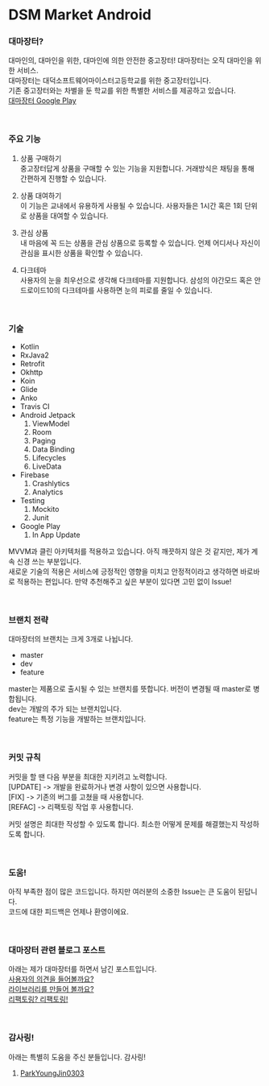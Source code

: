 # DSM Market Android

### 대마장터?
 대마인의, 대마인을 위한, 대마인에 의한 안전한 중고장터! 대마장터는 오직 대마인을 위한 서비스.  
 대마장터는 대덕소프트웨어마이스터고등학교를 위한 중고장터입니다.  
 기존 중고장터와는 차별을 둔 학교를 위한 특별한 서비스를 제공하고 있습니다.  
 [대마장터 Google Play](https://play.google.com/store/apps/details?id=com.dsm.dsmmarketandroid)  
 
<br>

### 주요 기능
1. 상품 구매하기  
중고장터답게 상품을 구매할 수 있는 기능을 지원합니다. 거래방식은 채팅을 통해 간편하게 진행할 수 있습니다.

2. 상품 대여하기  
이 기능은 교내에서 유용하게 사용될 수 있습니다. 사용자들은 1시간 혹은 1회 단위로 상품을 대여할 수 있습니다.

3. 관심 상품  
내 마음에 꼭 드는 상품을 관심 상품으로 등록할 수 있습니다. 언제 어디서나 자신이 관심을 표시한 상품을 확인할 수 있습니다.

4. 다크테마  
사용자의 눈을 최우선으로 생각해 다크테마를 지원합니다. 삼성의 야간모드 혹은 안드로이드10의 다크테마를 사용하면 눈의 피로를 줄일 수 있습니다.
<br>
 
### 기술
* Kotlin
* RxJava2
* Retrofit
* Okhttp
* Koin
* Glide
* Anko
* Travis CI
* Android Jetpack
  1. ViewModel
  2. Room
  3. Paging
  4. Data Binding
  5. Lifecycles
  6. LiveData
* Firebase
  1. Crashlytics
  2. Analytics
* Testing
  1. Mockito
  2. Junit
* Google Play
  1. In App Update

MVVM과 클린 아키텍처를 적용하고 있습니다. 아직 깨끗하지 않은 것 같지만, 제가 계속 신경 쓰는 부분입니다.  
새로운 기술의 적용은 서비스에 긍정적인 영향을 미치고 안정적이라고 생각하면 바로바로 적용하는 편입니다. 만약 추천해주고 싶은 부분이 있다면 고민 없이 Issue!

<br>

### 브랜치 전략
대마장터의 브랜치는 크게 3개로 나뉩니다.
* master
* dev
* feature  

master는 제품으로 출시될 수 있는 브랜치를 뜻합니다. 버전이 변경될 때 master로 병합됩니다.  
dev는 개발의 주가 되는 브랜치입니다.  
feature는 특정 기능을 개발하는 브랜치입니다.  

<br>

### 커밋 규칙
커밋을 할 땐 다음 부분을 최대한 지키려고 노력합니다.  
[UPDATE] -> 개발을 완료하거나 변경 사항이 있으면 사용합니다.  
[FIX] -> 기존의 버그를 고쳤을 때 사용합니다.  
[REFAC] -> 리팩토링 작업 후 사용합니다.  

커밋 설명은 최대한 작성할 수 있도록 합니다. 최소한 어떻게 문제를 해결했는지 작성하도록 합니다.  

<br>

### 도움!
아직 부족한 점이 많은 코드입니다. 하지만 여러분의 소중한 Issue는 큰 도움이 된답니다.  
코드에 대한 피드백은 언제나 환영이에요.

<br>

### 대마장터 관련 블로그 포스트
아래는 제가 대마장터를 하면서 남긴 포스트입니다.  
[사용자의 의견을 들어볼까요?](https://kimdohun0104.github.io/android/feedback/user-feedback/)  
[라이브러리를 만들어 볼까요?](https://kimdohun0104.github.io/android/library/making-library/)  
[리팩토링? 리팩토링!](https://kimdohun0104.github.io/android/refactoring/refactoring/)  

<br>

### 감사링!
아래는 특별히 도움을 주신 분들입니다. 감사링!
  1. [ParkYoungJin0303](https://github.com/ParkYoungJin0303) 
